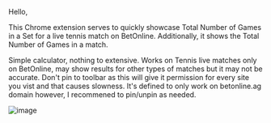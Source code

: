Hello,

This Chrome extension serves to quickly showcase Total Number of Games in a Set for a live tennis match on BetOnline. Additionally, it shows the Total Number of Games in a match. 

Simple calculator, nothing to extensive. Works on Tennis live matches only on BetOnline, may show results for other types of matches but it may not be accurate.
Don't pin to toolbar as this will give it permission for every site you vist and that causes slowness. It's defined to only work on betonline.ag domain however, I recommened to pin/unpin as needed.

![image](https://github.com/patel722/BetOnline-Tennis-Helper/assets/31013967/67d62dec-8bd4-4b36-b43f-6383890446d0)
